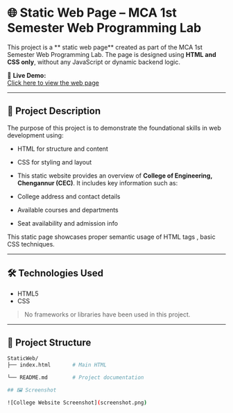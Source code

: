 # 🌐 Static Web Page – MCA 1st Semester Web Programming Lab

This project is a ** static web page** created as part of the MCA 1st Semester Web Programming Lab. The page is designed using **HTML and CSS only**, without any JavaScript or dynamic backend logic.

🔗 **Live Demo:**  
[Click here to view the web page](https://muralikrishna-cec.github.io/StaticWeb/)

---

## 📌 Project Description

The purpose of this project is to demonstrate the foundational skills in web development using:

- HTML for structure and content
- CSS for styling and layout
  
- This static website provides an overview of **College of Engineering, Chengannur (CEC)**. It includes key information such as:
- College address and contact details  
- Available courses and departments  
- Seat availability and admission info

This static page showcases proper semantic usage of HTML tags , basic CSS techniques.

---

## 🛠️ Technologies Used

- HTML5  
- CSS  

> No frameworks or libraries have been used in this project.

---

## 📂 Project Structure

```bash
StaticWeb/
├── index.html       # Main HTML 

└── README.md        # Project documentation

## 🖼️ Screenshot

![College Website Screenshot](screenshot.png)
